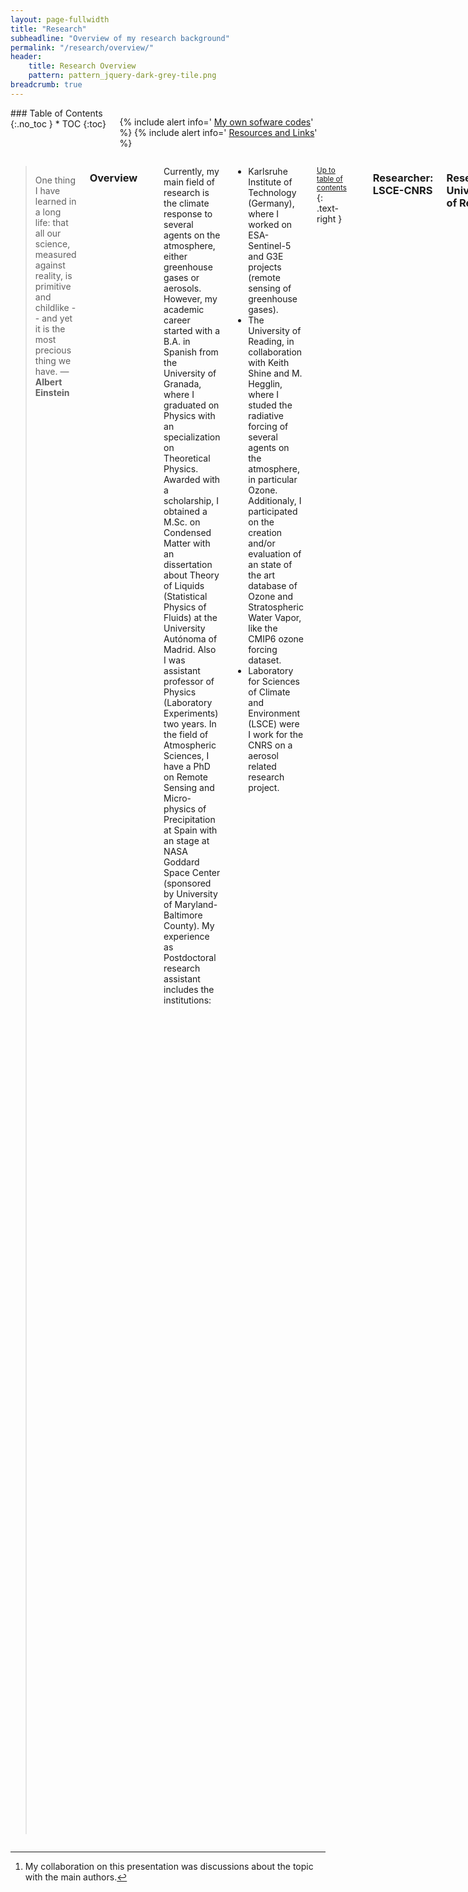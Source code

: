 ```yaml
---
layout: page-fullwidth
title: "Research"
subheadline: "Overview of my research background"
permalink: "/research/overview/"
header:
    title: Research Overview
    pattern: pattern_jquery-dark-grey-tile.png
breadcrumb: true
---
```

<div class="row">
<div class="medium-4 medium-push-8 columns" markdown="1">
<div class="panel radius" markdown="1">
### Table of Contents
{:.no_toc }
*  TOC
{:toc}
</div>

<div class="panel radius" markdown="1">

  {% include alert info=' <a href="/research/my-codes/">My own sofware codes</a>' %}
  {% include alert info=' <a href="/research/resources/">Resources and Links</a>' %}

</div>

</div><!-- /.medium-4.columns -->
<div class="medium-8 medium-pull-4 columns" markdown="1">



> One thing I have learned in a long life: that all our science, measured against reality, is primitive and childlike -- and yet it is the most precious thing we have. ― **Albert Einstein**

### Overview
---

Currently, my main field of research is the climate response to several agents on the atmosphere, either greenhouse gases or aerosols. However, my academic career started with a B.A. in Spanish from the University of Granada, where I graduated on Physics with an specialization on Theoretical Physics. Awarded with a scholarship, I obtained a M.Sc. on Condensed Matter with an dissertation about Theory of Liquids (Statistical Physics of Fluids) at the University Autónoma of Madrid. Also I was assistant professor of Physics (Laboratory Experiments) two years. In the field of Atmospheric Sciences, I have a PhD on Remote Sensing and Micro-physics of Precipitation at Spain with an stage at NASA Goddard Space Center (sponsored by University of Maryland-Baltimore County). My experience as Postdoctoral research assistant includes the institutions:

- Karlsruhe Institute of Technology (Germany), where I worked on ESA-Sentinel-5 and G3E projects (remote sensing of greenhouse gases).
- The University of Reading, in collaboration with Keith Shine and M. Hegglin, where I studed the radiative forcing of several agents on the atmosphere, in particular Ozone. Additionaly, I participated on the creation and/or evaluation of an state of the art database of Ozone and Stratospheric Water Vapor, like the CMIP6 ozone forcing dataset.
- Laboratory for Sciences of Climate and Environment (LSCE) were I work for the CNRS on a aerosol related research project. 



[comment]: <> (My research background cover several fields and a broad set of methodologies both theoretical and experimental, with a strong focus on computational tools. My initial formation is Physics with an specialization on Theoretical Physics. This side was developed during my M.Sc. in Condensed Matter which was related with Statistical Physics in a theoretical field of Theory of Liquids. However my interest has been moved to the field of Atmospheric Sciences and Remote Sensing. Therefore the main scope of my PhD was related with Micro-physics of rainfall and remote sensing of precipitation, which also involves Applied Statistics. Actually I am working at the field of Remote Sensing of Trace Gases, this improves my knowledge on radiative transfer theory, inverse problem,satellite product, and spectroscopy)

<small markdown="1">[Up to table of contents](#toc)</small>
{: .text-right }

---

### Researcher: LSCE-CNRS



### Researcher: University of Reading


The [research projects](https://www.met.reading.ac.uk/userpages/vr912734.php) are related with estimation of radiative forcing of greenhouse gases and their role in global warming, [for example](http://environmentalresearchweb.org/cws/article/news/67032
) in the [recent slowdown](https://www.smurphs.leeds.ac.uk/new-publication-the-contribution-of-greenhouse-gases-to-the-recent-slowdown-in-global-mean-temperature-trends/). The main project is the [SMURPHS project](https://www.smurphs.leeds.ac.uk/) in which several universities of United Kingdom are collaborating. Other projects in which I participate are CAMS and SPARC iniciative. 

#### Publications and Technical Reports

**Radiative Forcing and Climate Change**

- <div data-badge-type="1" data-doi="10.1002/2017GL076770" data-hide-no-mentions="true" class="altmetric-embed"></div>   *Historical Tropospheric and Stratospheric Ozone Radiative Forcing Using the CMIP6 Database*, **R Checa-Garcia**, MI Hegglin, D. Kinnison, D. Plummer, KP Shine 'Geophysical Research Letters' 45 (7), Pages 3264
- <div data-badge-type="1" data-doi="10.1088/1748-9326/11/9/094018" data-hide-no-mentions="true" class="altmetric-embed"></div>  *The contribution of greenhouse gases to the recent slowdown in global-mean temperature trends*, **R Checa-Garcia**, KP Shine, MI Hegglin, 'Environmental Research Letters' 11 (9), 094018
{:.smallquote}


### Researcher: Leibniz-Gemeinschaft 

My participation on Leibniz-Gemeinschaft was related with ascertain mineral dust emissions and transport based on simulated remote sensing images (in particular evaluate the role of mineralogy). In the 2015-Leipzig [Mineral Dust Conference](https://www.researchgate.net/publication/282665817_Sensitivity_Studies_of_MSG_products_with_COSMO-MUSCAT_and_RRTOV) was presented an overview of the steps of this research, where the two key components are: RRTOV and COSMO-MUSCAT.

### Researcher: KIT

The central goal of the project I am working is related with a consolidation of the ESA satellite Sentinel-5 requirements. This means a detailed study of the different error sources like instrumental, spectroscopy, forward models errors derived of an effective description of the atmosphere aerosols and cirrus. To be able to conduct this research I use state of the art retrieval algorithms (inverse problem and radiative transfer solver) with trial ensembles of geophysical scenarios. Additional aspects of the research are: evaluate the cloud cover with Meteosat datasets, integrate satellite products of MODIS and CALIPSO with datasets obtained from offline chemical transport model.

#### Publications and Technical Reports

**Remote Sensing of Trace Gases**

- *Geostationary Emission Explorer for Europe (G3E): mission concept and initial performance assessment.*
A Butz, J Orphal, **R Checa-Garcia**, F Friedl-Vallon, T von Clarmann, , H Bovensmann, O Hasekamp, J Landgraf, T Knigge, D Weise, O Sqalli-Houssini, D Kemper, 'Atmospheric Measurement Techniques' 8 (11), 4719-4734
- *Mapping spectroscopic uncertainties into prospective methane retrieval errors from Sentinel-5 and its precursor*, **Ramiro Checa-Garcia**, Jochen Landgraf, Frank Hase, Ha Tran, Vincent Boudon, Frans Alkemade, Andre Butz. 'AMT Journal', submitted (Dec-2014)
- *Consolidation of SWIR requirements for Sentinel-5 satellite*. *ESA Technical Note (2013)*
- *Spectroscopy relevance on SWIR requirements for S5 satellite*. *ESA Technical report (2013)*
- *Remote Sensing G3E–Geostationary Emission Explorer for Europe: mission concept*, *AGU - Geophysical Research Abstracts*, T. Knigge, F. Schmuelling A. Butz, J. Orphal, H. Bovensmann, T. von Clarmann, F. Friedl-Vallon, F. Hase, **R Checa-Garcia**, G. Hechenblaikner, October 2014.
- *Remote Sensing Simulated retrievals of methane total columns in support of future satellite missions: an error sources analysis*, *EGU - Geophysical Research Abstracts*, **Ramiro Checa-Garcia**, Frans Alkemade, Vicent Boudon, Constanze Fischerkeller, Philipp Hahne, Frank Hase, Ha Tran, Jochen Landgraf, Andre Butz, April 2014.
{:.smallquote}

<small markdown="1">[Up to table of contents](#toc)</small>
{: .text-right }

#### Poster & Presentations

**Remote Sensing of Trace Gases**

- [IWGGMS-9 conference](http://zenodo.org/record/11105/files/I_4_2014-06-23_HITRAN_SAO_Butz.pdf): *Seasonal carbon uptake as seen from an improved version of RemoTeC*. A. Butz, A. Babenhauserheide , M. Bertleff, **R. Checa-Garcia**, K. Fischerkeller, P. Hahne, F. Klappenbach, J.Kostinek, K. Stammberger, S.Basu, S.Guerlet, R.Detmers, O.Hasekamp, J. Landgraf, S. Houweling
- [IWGGMS-10 conference](http://iwggms.azurewebsites.net/0530%5Cpm%5C20_AndreButz.pdf): *Remote Sensing of Greenhouse Gases for Carbon Cycle Modelling (RemoteC): Algorithm Developments, Ground‐Based Instrumentation, and Modelling Aspects*. A.Butz, I.Aben, A.Babenhauserheide, S.Basu, M.Bertleff, **R. Checa‐Garcia**, C.Frankenberg, P.Hahne, F.Hase, O.Hasekamp, S.Houweling, F.Klappenbach, J.Kostinek, J.Landgraf, W.Peters
- [EGU 2014](http://presentations.copernicus.org/EGU2014-12970_presentation.pdf): *Comparing Ensemble Kalman filter and 4DVar data assimilation systems for CO2 flux inversions*. Arne Babenhauserheide, P. Hahne, **R. Checa-Garcia**, F. Klappenbach, S. Dohe, S. Basu, S. Houweling, W. Peters, A. Butz. [^1]
- [HITRAN 2014 Conference](http://www.cfa.harvard.edu/HITRAN/Download/Proceedings-2014.pdf):  *Remote Sensing of Greenhouse gases and their sources and sinks*. André Butz, Arne Babenhauserheide, Marco Bertleff , **Ramiro Checa-Garcia**, Philipp Hahne, Frank Hase, Friedrich Klappenbach, Julian Kostinek, Ilse Aben, Otto Hasekamp, Jochen Landgraf, Arno de Lange, André Galli, Sourish Basu.
- [AGU-2014 Meeting](http://fallmeeting.agu.org/2014/files/2014/12/Friday-Daily-Newspaper.pdf): *Remote Sensing G3E–Geostationary Emission Explorer for Europe: mission concept*. T. Knigge, F. Schmuelling A. Butz, J. Orphal, H. Bovensmann, T. von Clarmann, F. Friedl-Vallon, F. Hase, **R Checa-Garcia**, G. Hechenblaikner

<small markdown="1">[Up to table of contents](#toc)</small>
{: .text-right }

---

### PhD. Dissertation

**Important Note:**  I would recommend check [link](https://spideroak.com/browse/share/checagarcia/phddissertation) to download a PDF file with the Dissertation. However, please note that this version (and the version I uploaded to the arXiv repository) are not equal the official filled version at my university. More specifically: I finished my PhD Dissertation on November 2011. However because it was not filled until June-2012, I included additional research that I did by myself (alone) on the filled version. But also after finish my PhD (on September-2012) still I worked on several the same topics and I have included several improvements on the PDF on the version uploaded to arXiv (and on the first pdf linked above).
{:.notice}
<br><br>
**First measurement of the small-scale spatial variability of the rain drop size distribution: Results from a crucial experiment and maximum entropy modeling** (R Checa-Garcia) arXiv preprint arXiv:1306.5649 (2013)

**Abstract:**
The main challenges of measuring precipitation are related to the spatio-temporal variability of the drop-size distribution, to the uncertainties that condition the modeling of that distribution, and to the instrumental errors present in the in situ estimations. This PhD dissertation proposes advances in all these questions. The relevance of the spatial variability of the drop-size distribution for remote sensing measurements and hydro-meteorology field studies is asserted by analyzing the measurement of a set of disdrometers deployed on a network of 5 squared kilometers. This study comprises the spatial variability of integral rainfall parameters, the ZR relationships, and the variations within the one moment scaling method. The modeling of the drop-size distribution is analyzed by applying the MaxEnt method and comparing it with the methods of moments and the maximum likelihood. The instrumental errors are analyzed with a compressive comparison of sampling and binning uncertainties that affect actual devices. These analysis are further extended in several appendices where an error analysis is developed and new studies are proposed. The relevance of the pre-processing of disdrometric measurements is also assessed. The data-sets evaluated comprise experimental measurements of the GPM (NASA-JAXA) ground validation satellite mission and synthetic distributions generated computationally.
{:.smallblock}

<small markdown="1">[Up to table of contents](#toc)</small>
{: .text-right }
---

### M.Sc. Thesis

**Intrinsic structure of liquid surface and capillary waves on the Density Functional Theory** (R Checa-Garcia) arXiv preprint arXiv:1307.6199 (2013)

**Abstract:**
Two different theories are used to understand the liquid-vapor interfaces: the Van der Waals theory and the capillary waves theory. But when comparing both frameworks come up a problem of interpretation of the interface density profiles obtained, for example, with the Density Functional Theory (DFT). As a consequence emerge the question of how the surface fluctuations are included on traditional density profiles (usually named equilibrium density profiles). Last years, new insights on the role of capillary waves were possible by analyzing X-ray reflectivity experiments and performing computer simulations of liquids with low melting temperature. In particular, the density profile exhibits a layering structure which is considered a key property to elucidate a new interpretation of those profiles as intrinsic density profiles. This dissertation aims to investigate these questions within the DFT using simple fluids with a pairwise interactions that reproduce important phase-diagram properties of liquid metals. Two generics questions were explored: the relevance of Fisher-Widom line and the role of capillary waves on the nature of interface obtained with approximations WDA and FMT. It hypothesized the existence of a density profile with strong layering properties whose structure is reduced by capillary waves. Then the effect of surface fluctuations is described by introducing an effective transversal size which imposes a limitation of the spectrum of surface fluctuations incorporated on the DFT. However, an explicit methodology to unfreeze the capillary waves over a postulated intrinsic profile exempt of surface fluctuations was proven still a challenge. As a consequence it suggested that other previous results describing the liquid surface using the equilibrium DFT may conduct to unphysical properties.
{:.smallblock}

<small markdown="1">[Up to table of contents](#toc)</small>
{: .text-right }


### Publications List
---


**Radiative Forcing and Climate Change**

- The contribution of greenhouse gases to the recent slowdown in global-mean temperature trends, *R Checa-Garcia*, KP Shine, MI Hegglin, **Environmental Research Letters** 11 (9), 094018
{:.smallquote}

**Remote Sensing of Trace Gases**

- Geostationary Emission Explorer for Europe (G3E): mission concept and initial performance assessment.
A Butz, J Orphal, *R Checa-Garcia*, F Friedl-Vallon, T von Clarmann, , H Bovensmann, O Hasekamp, J Landgraf, T Knigge, D Weise, O Sqalli-Houssini, D Kemper, **Atmospheric Measurement Techniques** 8 (11), 4719-4734
- Mapping spectroscopic uncertainties into prospective methane retrieval errors from Sentinel-5 and its precursor, *Ramiro Checa-Garcia*, Jochen Landgraf, Frank Hase, Ha Tran, Vincent Boudon, Frans Alkemade, Andre Butz. **Atmos. Meas. Tech.**, 2015
- Consolidation of SWIR requirements for Sentinel-5 satellite. **ESA Technical Note (2013)**
- Spectroscopy relevance on SWIR requirements for S5 satellite. **ESA Technical report (2013)**
- Remote Sensing G3E–Geostationary Emission Explorer for Europe: mission concept, **AGU - Geophysical Research Abstracts**, T. Knigge, F. Schmuelling A. Butz, J. Orphal, H. Bovensmann, T. von Clarmann, F. Friedl-Vallon, F. Hase, *R Checa-Garcia*, G. Hechenblaikner, October 2014.
- Remote Sensing Simulated retrievals of methane total columns in support of future satellite missions: an error sources analysis, **EGU - Geophysical Research Abstracts**, *Ramiro Checa-Garcia*, Frans Alkemade, Vicent Boudon, Constanze Fischerkeller, Philipp Hahne, Frank Hase, Ha Tran, Jochen Landgraf, Andre Butz, April 2014.
{:.smallquote}


**Statistical Physics**

- Critical analysis of the density functional theory prediction of enhanced capillary waves. P Tarazona, *R.Checa-Garcia*, E Chacón, **Physical Review Letters** 99 (19), 196101 (2007)
- Density functional study of layering at liquid surfaces. *R.Checa-Garcia*, E Chacón, P Tarazona. **Physical Review E** 70 (6), 061601 (2004)
- Intrinsic structure of liquid surface and capillary waves on the Density Functional Theory, *R.Checa-Garcia*. **arXiv preprint arXiv:1307.6199** (2013)
{:.smallquote}

**Hydrometeorology**

- An experiment to measure the spatial variability of rain drop size distribution using sixteen laser disdrometers. FJ Tapiador, *R. Checa-Garcia*, M De Castro **Geophysical Research Letters** 37 (16) (2010)
- Precipitation estimates for hydroelectricity, FJ Tapiador, AY Hou, M de Castro, *R. Checa-Garcia*, F Cuartero, AP Barros, **Energy & Environmental Science** 4 (11), 4435-4448 (2011)
- A maximum entropy modelling of the rain drop size distribution, *R. Checa-Garcia*, FJ Tapiador, **Entropy** 13 (2), 293-315 (2011)
- First measurement of the small-scale spatial variability of the rain drop size distribution: Results from a crucial experiment and maximum entropy modeling *R. Checa-Garcia* **arXiv preprint arXiv:1306.5649** (2013)
- Binning effects on in-situ raindrop size distribution measurements. *R.Checa-Garcia*, A. Tokay, FJ Tapiador, **Atmos. Meas. Tech. Discuss** 7, (2014)
- Supplement: Binning effects on in-situ raindrop size distribution measurements, *R.Checa-Garcia* **Atmos. Meas. Tech. Discuss** 7, (2014).
{:.smallquote}

**Dynamical Systems**

- *Toy Models of dynamical systems to understand topics of atmospheric dynamics*. **R. Checa-Garcia** *NWP Applications for Meteorology*.
{:.smallquote}

### Conferences & Workshops
---

- **Atmospheric Sciences**
	- *EGU Conference, April 2014*, Vienna (Austria). EGU2014-137. Additional author: Frank Hase.
	- 13th. *Plinius Conference: Mediterranean Storms*, 7-9 Sep 2011 at CIMA, Savona (Italy),
	- Workshop Water and Society, University of Grenoble, May 2011, *Summer Ecole of Physique, Les Houches (France)*.
	- 5th. *ESA Earth Observation Summer School*, On Earth System Monitoring and Modelling Applications, 2-13 August 2010, ESA-ESRIN, Frascati-Rome (Italy).
	- *Numerical Weather Prediction Models Workshop*. EUMETCAL-2009. Helsinki (Finland)

- **Scientific Computing**
  - *Euro Sci-Python*, Course and Conference, July 2010, Ecole Normale Superior, Paris(France),
- **Statistical Physics**
  - FISES. Física Estadística Conferences: Navarra 2003, Madrid 2004, Granada 2007, Salamanca 2008.
  - *6th Liquid Matter Conference*, Utrecht - Netherlands (2005).
  - *22th StatsPhysics*, Bangalore - India (2004).
  - Proceedings of 6th Liquid Matter Conference., Published in J. Phys.: Condens. Matter 17.
  - Proceedings of 22th Statistical Physics Confer., Published in Pramana - Journal of Physics.
{:.smallquote}

<small markdown="1">[Up to table of contents](#toc)</small>
{: .text-right }


### Journal Reviewer
---

- Remote Sensiing: Indian Journal of Radio and Space Physics., (2011).
- Hydrometeorology: Water Resources Research (AGU journal), (2014).
- Remote Sensing: Remote Sensing (MPDI journal), (2014-2018).
- Remote Sensing: Sensors (MPDI journal), (2018)

[^1]: My collaboration on this presentation was discussions about the topic with the main authors.

<small markdown="1">[Up to table of contents](#toc)</small>
{: .text-right }



</div><!-- /.medium-8.columns -->
</div><!-- /.row -->


